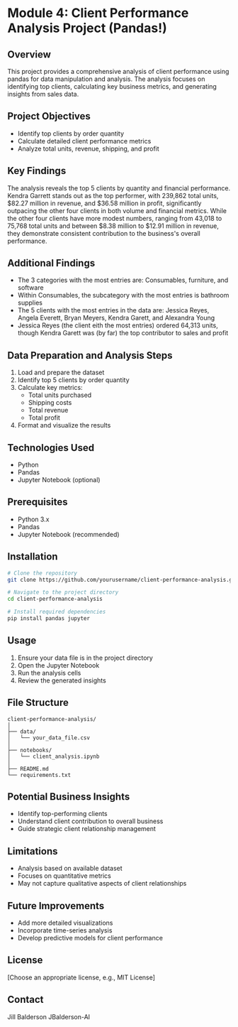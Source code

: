 # Module 4: Client Performance Analysis Project (Pandas!)

## Overview
This project provides a comprehensive analysis of client performance using pandas for data manipulation and analysis. The analysis focuses on identifying top clients, calculating key business metrics, and generating insights from sales data.

## Project Objectives
- Identify top clients by order quantity
- Calculate detailed client performance metrics
- Analyze total units, revenue, shipping, and profit

## Key Findings
The analysis reveals the top 5 clients by quantity and financial performance. Kendra Garrett stands out as the top performer, with 239,862 total units, $82.27 million in revenue, and $36.58 million in profit, significantly outpacing the other four clients in both volume and financial metrics. While the other four clients have more modest numbers, ranging from 43,018 to 75,768 total units and between $8.38 million to $12.91 million in revenue, they demonstrate consistent contribution to the business's overall performance.

## Additional Findings
 - The 3 categories with the most entries are: Consumables, furniture, and software
 - Within Consumables, the subcategory with the most entries is bathroom supplies
 - The 5 clients with the most entries in the data are: Jessica Reyes, Angela Everett, Bryan Meyers, Kendra Garett, and Alexandra Young
 - Jessica Reyes (the client eith the most entries) ordered 64,313 units, though Kendra Garett was (by far) the top contributor to sales and profit


## Data Preparation and Analysis Steps
1. Load and prepare the dataset
2. Identify top 5 clients by order quantity
3. Calculate key metrics:
   - Total units purchased
   - Shipping costs
   - Total revenue
   - Total profit
4. Format and visualize the results

## Technologies Used
- Python
- Pandas
- Jupyter Notebook (optional)

## Prerequisites
- Python 3.x
- Pandas
- Jupyter Notebook (recommended)

## Installation
```bash
# Clone the repository
git clone https://github.com/yourusername/client-performance-analysis.git

# Navigate to the project directory
cd client-performance-analysis

# Install required dependencies
pip install pandas jupyter
```

## Usage
1. Ensure your data file is in the project directory
2. Open the Jupyter Notebook
3. Run the analysis cells
4. Review the generated insights

## File Structure
```
client-performance-analysis/
│
├── data/
│   └── your_data_file.csv
│
├── notebooks/
│   └── client_analysis.ipynb
│
├── README.md
└── requirements.txt
```

## Potential Business Insights
- Identify top-performing clients
- Understand client contribution to overall business
- Guide strategic client relationship management

## Limitations
- Analysis based on available dataset
- Focuses on quantitative metrics
- May not capture qualitative aspects of client relationships

## Future Improvements
- Add more detailed visualizations
- Incorporate time-series analysis
- Develop predictive models for client performance

## License
[Choose an appropriate license, e.g., MIT License]

## Contact
Jill Balderson
JBalderson-AI
